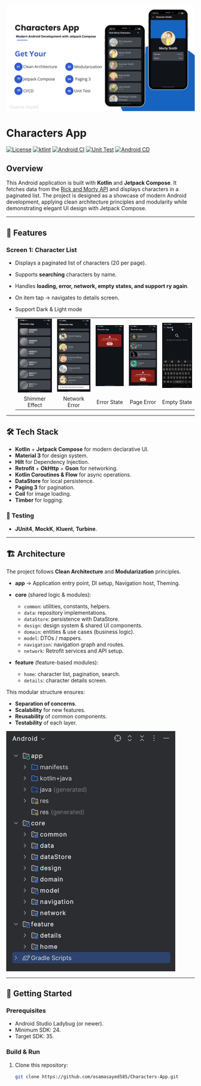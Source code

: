 <p align="center">
  <img src="screens/cover.png" alt="Rick & Morty App Cover"/>
</p>

# Characters App

[![License](https://img.shields.io/badge/License-MIT-blue.svg)](LICENSE)
[![ktlint](https://img.shields.io/badge/code%20style-%E2%9D%A4-FF4081.svg)](https://ktlint.github.io/)
[![Android CI](https://github.com/osamasayed585/Characters-App/actions/workflows/job_lint_debug.yml/badge.svg?branch=master)](https://github.com/osamasayed585/Characters-App/actions/workflows/job_lint_debug.yml)
[![Unit Test](https://github.com/osamasayed585/Characters-App/actions/workflows/job_test_debug.yml/badge.svg?branch=master)](https://github.com/osamasayed585/Characters-App/actions/workflows/job_test_debug.yml)
[![Android CD](https://github.com/osamasayed585/Characters-App/actions/workflows/deploy_to_firebase.yml/badge.svg?branch=master)](https://github.com/osamasayed585/Characters-App/actions/workflows/deploy_to_firebase.yml)


## Overview
This Android application is built with **Kotlin** and **Jetpack Compose**. It fetches data from the [Rick and Morty API](https://rickandmortyapi.com/) and displays characters in a paginated list. The project is designed as a showcase of modern Android development, applying clean architecture principles and modularity while demonstrating elegant UI design with Jetpack Compose.

---

## 📱 Features

### Screen 1: Character List
- Displays a paginated list of characters (20 per page).  
- Supports **searching** characters by name.  
- Handles **loading, error, network, empty states, and support ry again**.  
- On item tap → navigates to details screen.
- Support Dark & Light mode<p align="center">

  <table align="center">
    <tr>
      <td align="center"><img src="screens/shimmer.jpeg" alt="Shimmer Effect" width="150"/></td>
      <td align="center"><img src="screens/network_error.jpeg" alt="Network Error" width="150"/></td>
      <td align="center"><img src="screens/error_state.jpeg" alt="Error State" width="150"/></td>
      <td align="center"><img src="screens/page_error.jpeg" alt="Page Error" width="150"/></td>
      <td align="center"><img src="screens/empty_state.jpeg" alt="Empty State" width="150"/></td>
    </tr>
    <tr>
      <td align="center">Shimmer Effect</td>
      <td align="center">Network Error</td>
      <td align="center">Error State</td>
      <td align="center">Page Error</td>
      <td align="center">Empty State</td>
    </tr>
  </table>
</p>

---

## 🛠️ Tech Stack

- **Kotlin** + **Jetpack Compose** for modern declarative UI.  
- **Material 3** for design system.  
- **Hilt** for Dependency Injection.  
- **Retrofit** + **OkHttp** + **Gson** for networking.  
- **Kotlin Coroutines & Flow** for async operations.  
- **DataStore** for local persistence.  
- **Paging 3** for pagination.  
- **Coil** for image loading.  
- **Timber** for logging.  

### 🧪 Testing
- **JUnit4**, **MockK**, **Kluent**, **Turbine**.  

---

## 🏗️ Architecture

The project follows **Clean Architecture** and **Modularization** principles.

- **app** → Application entry point, DI setup, Navigation host, Theming.  

- **core** (shared logic & modules):
  - `common`: utilities, constants, helpers.  
  - `data`: repository implementations.  
  - `dataStore`: persistence with DataStore.  
  - `design`: design system & shared UI components.  
  - `domain`: entities & use cases (business logic).  
  - `model`: DTOs / mappers.  
  - `navigation`: navigation graph and routes.  
  - `network`: Retrofit services and API setup.  

- **feature** (feature-based modules):
  - `home`: character list, pagination, search.  
  - `details`: character details screen.  

This modular structure ensures:
- **Separation of concerns**.  
- **Scalability** for new features.  
- **Reusability** of common components.  
- **Testability** of each layer.  
<p align="start">
  <img src="screens/architecture.png" alt="Architecture For Characters App"/>
</p>


---

## 🚀 Getting Started

### Prerequisites
- Android Studio Ladybug (or newer).  
- Minimum SDK: 24.  
- Target SDK: 35.  

### Build & Run
1. Clone this repository:
   ```bash
   git clone https://github.com/osamasayed585/Characters-App.git
